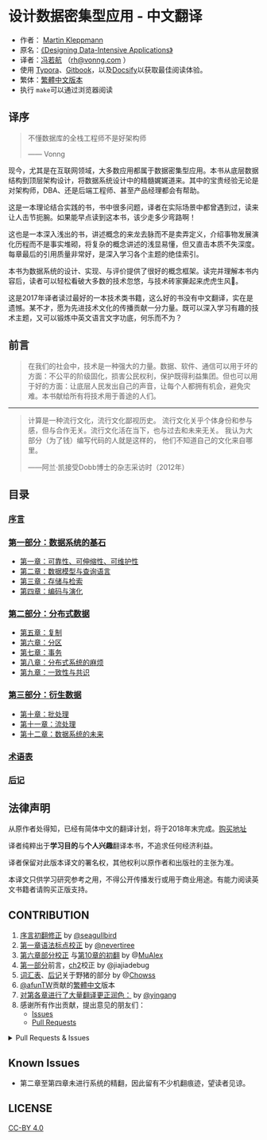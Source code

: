 # 设计数据密集型应用 - 中文翻译 

- 作者： [Martin Kleppmann](https://martin.kleppmann.com)
- 原名：[《Designing Data-Intensive Applications》](http://shop.oreilly.com/product/0636920032175.do)
- 译者：[冯若航]( https://vonng.com) （rh@vonng.com ）
- 使用 [Typora](https://www.typora.io)、[Gitbook](https://vonng.gitbooks.io/ddia-cn/content/)，以及[Docsify](https://docsify.js.org/#/zh-cn/)以获取最佳阅读体验。
- 繁体：[繁體中文版本](zh-tw/README.md)
- 执行 `make`可以通过浏览器阅读

## 译序

> 不懂数据库的全栈工程师不是好架构师
>
> —— Vonng

​	现今，尤其是在互联网领域，大多数应用都属于数据密集型应用。本书从底层数据结构到顶层架构设计，将数据系统设计中的精髓娓娓道来。其中的宝贵经验无论是对架构师，DBA、还是后端工程师、甚至产品经理都会有帮助。

​	这是一本理论结合实践的书，书中很多问题，译者在实际场景中都曾遇到过，读来让人击节扼腕。如果能早点读到这本书，该少走多少弯路啊！

​	这也是一本深入浅出的书，讲述概念的来龙去脉而不是卖弄定义，介绍事物发展演化历程而不是事实堆砌，将复杂的概念讲述的浅显易懂，但又直击本质不失深度。每章最后的引用质量非常好，是深入学习各个主题的绝佳索引。

​	本书为数据系统的设计、实现、与评价提供了很好的概念框架。读完并理解本书内容后，读者可以轻松看破大多数的技术忽悠，与技术砖家撕起来虎虎生风🤣。

​	这是2017年译者读过最好的一本技术类书籍，这么好的书没有中文翻译，实在是遗憾。某不才，愿为先进技术文化的传播贡献一分力量。既可以深入学习有趣的技术主题，又可以锻炼中英文语言文字功底，何乐而不为？



## 前言

> 在我们的社会中，技术是一种强大的力量。数据、软件、通信可以用于坏的方面：不公平的阶级固化，损害公民权利，保护既得利益集团。但也可以用于好的方面：让底层人民发出自己的声音，让每个人都拥有机会，避免灾难。本书献给所有将技术用于善途的人们。

---------

> 计算是一种流行文化，流行文化鄙视历史。 流行文化关乎个体身份和参与感，但与合作无关。流行文化活在当下，也与过去和未来无关。 我认为大部分（为了钱）编写代码的人就是这样的， 他们不知道自己的文化来自哪里。                         
>
>  ——阿兰·凯接受Dobb博士的杂志采访时（2012年）



## 目录

### [序言](preface.md)

### [第一部分：数据系统的基石](part-i.md)

* [第一章：可靠性、可伸缩性、可维护性](ch1.md) 
* [第二章：数据模型与查询语言](ch2.md)
* [第三章：存储与检索](ch3.md) 
* [第四章：编码与演化](ch4.md)

### [第二部分：分布式数据](part-ii.md)

* [第五章：复制](ch5.md) 
* [第六章：分区](ch6.md) 
* [第七章：事务](ch7.md) 
* [第八章：分布式系统的麻烦](ch8.md) 
* [第九章：一致性与共识](ch9.md) 

### [第三部分：衍生数据](part-iii.md)

* [第十章：批处理](ch10.md) 
* [第十一章：流处理](ch11.md) 
* [第十二章：数据系统的未来](ch12.md) 

### [术语表](glossary.md)

### [后记](colophon.md)



## 法律声明

从原作者处得知，已经有简体中文的翻译计划，将于2018年末完成。[购买地址](https://search.jd.com/Search?keyword=设计数据密集型应用)

译者纯粹出于**学习目的**与**个人兴趣**翻译本书，不追求任何经济利益。

译者保留对此版本译文的署名权，其他权利以原作者和出版社的主张为准。

本译文只供学习研究参考之用，不得公开传播发行或用于商业用途。有能力阅读英文书籍者请购买正版支持。



## CONTRIBUTION

1. [序言初翻修正](https://github.com/Vonng/ddia/commit/afb5edab55c62ed23474149f229677e3b42dfc2c) by [@seagullbird](https://github.com/Vonng/ddia/commits?author=seagullbird)
2. [第一章语法标点校正](https://github.com/Vonng/ddia/commit/973b12cd8f8fcdf4852f1eb1649ddd9d187e3644) by [@nevertiree](https://github.com/Vonng/ddia/commits?author=nevertiree)
3. [第六章部分校正](https://github.com/Vonng/ddia/commit/d4eb0852c0ec1e93c8aacc496c80b915bb1e6d48) 与[第10章的初翻](https://github.com/Vonng/ddia/commit/9de8dbd1bfe6fbb03b3bf6c1a1aa2291aed2490e) by @[MuAlex](https://github.com/Vonng/ddia/commits?author=MuAlex) 
4. [第一部分](part-i.md)前言，[ch2](ch2.md)校正 by @jiajiadebug
5. [词汇表](glossary.md)、[后记]()关于野猪的部分 by @[Chowss](https://github.com/Vonng/ddia/commits?author=Chowss)
6. [@afunTW](https://github.com/afunTW)贡献的[繁體中文](https://github.com/Vonng/ddia/pulls)版本
7. [对第各章进行了大量翻译更正润色：](https://github.com/Vonng/ddia/pull/118) by [@yingang](https://github.com/yingang)
8. 感谢所有作出贡献，提出意见的朋友们：
   * [Issues](https://github.com/Vonng/ddia/issues) 
   * [Pull Requests](https://github.com/Vonng/ddia/pulls)

<details>
<summary>Pull Requests & Issues</summary>

| PR | USER | TITLE |
| ---- | ---- | ---- |
|  [2  ](https://github.com/Vonng/ddia/pull/2)  |  [@seagullbird](https://github.com/seagullbird)  |   序言初翻  |
|  [5  ](https://github.com/Vonng/ddia/pull/5)  |  [@nevertiree](https://github.com/nevertiree)  |   Chapter 01语法微调  |
|  [6  ](https://github.com/Vonng/ddia/pull/6)  |  [@MuAlex](https://github.com/MuAlex)  |   Ch6 change version1  |
|  [7  ](https://github.com/Vonng/ddia/pull/7)  |  [@MuAlex](https://github.com/MuAlex)  |   Ch6 translation pull request  |
|  [9  ](https://github.com/Vonng/ddia/pull/9)  |  [@jiajiadebug](https://github.com/jiajiadebug)  |   Preface, ch1, part-i translation minor fixes  |
|  [10 ](https://github.com/Vonng/ddia/pull/10)  |  [@jiajiadebug](https://github.com/jiajiadebug)  |   ch2 20%  |
|  [11 ](https://github.com/Vonng/ddia/pull/11)  |  [@jiajiadebug](https://github.com/jiajiadebug)  |   ch2 100%  |
|  [12 ](https://github.com/Vonng/ddia/pull/12)  |  [@ibyte2011](https://github.com/ibyte2011)  |   修改了部分翻译  |
|  [13 ](https://github.com/Vonng/ddia/pull/13)  |  [@cg-zhou](https://github.com/cg-zhou)  |   详细修改了后记中和印度野猪相关的描述  |
|  [14 ](https://github.com/Vonng/ddia/pull/14)  |  [@cg-zhou](https://github.com/cg-zhou)  |   Translate glossary  |
|  [15 ](https://github.com/Vonng/ddia/pull/15)  |  [@cg-zhou](https://github.com/cg-zhou)  |   Update translation progress  |
|  [16 ](https://github.com/Vonng/ddia/pull/16)  |  [@MuAlex](https://github.com/MuAlex)  |   Master  |
|  [19 ](https://github.com/Vonng/ddia/pull/19)  |  [@LHRchina](https://github.com/LHRchina)  |   修复语句小bug  |
|  [20 ](https://github.com/Vonng/ddia/pull/20)  |  [@rentiansheng](https://github.com/rentiansheng)  |   Update ch7.md  |
|  [21 ](https://github.com/Vonng/ddia/pull/21)  |  [@zhtisi](https://github.com/zhtisi)  |    修正目录和本章标题不符的情况  |
|  [22 ](https://github.com/Vonng/ddia/pull/22)  |  [@artiship](https://github.com/artiship)  |   纠正翻译错误  |
|  [23 ](https://github.com/Vonng/ddia/pull/23)  |  [@artiship](https://github.com/artiship)  |   修正错别字  |
|  [24 ](https://github.com/Vonng/ddia/pull/24)  |  [@artiship](https://github.com/artiship)  |   修改词语顺序  |
|  [25 ](https://github.com/Vonng/ddia/pull/25)  |  [@lqbilbo](https://github.com/lqbilbo)  |   修复链接错误  |
|  [26 ](https://github.com/Vonng/ddia/pull/26)  |  [@yjhmelody](https://github.com/yjhmelody)  |   修复一些明显错误  |
|  [31 ](https://github.com/Vonng/ddia/pull/31)  |  [@elsonLee](https://github.com/elsonLee)  |   Update ch7.md  |
|  [32 ](https://github.com/Vonng/ddia/pull/32)  |  [@JCYoky](https://github.com/JCYoky)  |   Update ch2.md  |
|  [33 ](https://github.com/Vonng/ddia/pull/33)  |  [@wwek](https://github.com/wwek)  |   fix part-ii.md link error  |
|  [34 ](https://github.com/Vonng/ddia/pull/34)  |  [@wwek](https://github.com/wwek)  |   Merge pull request #1 from Vonng/master  |
|  [35 ](https://github.com/Vonng/ddia/pull/35)  |  [@wwek](https://github.com/wwek)  |   fix ch7.md  to ch8.md  link error  |
|  [36 ](https://github.com/Vonng/ddia/pull/36)  |  [@wwek](https://github.com/wwek)  |   1.修复多个链接错误 2.名词优化修订 3.错误修订  |
|  [37 ](https://github.com/Vonng/ddia/pull/37)  |  [@tankilo](https://github.com/tankilo)  |   fix translation mistakes in ch4.md   |
|  [38 ](https://github.com/Vonng/ddia/pull/38)  |  [@renjie-c](https://github.com/renjie-c)  |   纠正多处的翻译小错误  |
|  [42 ](https://github.com/Vonng/ddia/pull/42)  |  [@tisonkun](https://github.com/tisonkun)  |   修复 ch1 中的无序列表格式  |
|  [43 ](https://github.com/Vonng/ddia/pull/43)  |  [@baijinping](https://github.com/baijinping)  |   "更假简单"->"更加简单"  |
|  [44 ](https://github.com/Vonng/ddia/pull/44)  |  [@akxxsb](https://github.com/akxxsb)  |   修正第7章底部链接错误  |
|  [45 ](https://github.com/Vonng/ddia/pull/45)  |  [@zenuo](https://github.com/zenuo)  |   删除一个多余的右括号  |
|  [47 ](https://github.com/Vonng/ddia/pull/47)  |  [@lzwill](https://github.com/lzwill)  |   Fixed typos in ch2  |
|  [48 ](https://github.com/Vonng/ddia/pull/48)  |  [@scaugrated](https://github.com/scaugrated)  |   fix typo  |
|  [49 ](https://github.com/Vonng/ddia/pull/49)  |  [@haifeiWu](https://github.com/haifeiWu)  |   Update ch1.md  |
|  [50 ](https://github.com/Vonng/ddia/pull/50)  |  [@AlexZFX](https://github.com/AlexZFX)  |   几个疏漏和格式错误  |
|  [51 ](https://github.com/Vonng/ddia/pull/51)  |  [@latavin243](https://github.com/latavin243)  |   fix 修正ch3 ch4几处翻译  |
|  [52 ](https://github.com/Vonng/ddia/pull/52)  |  [@hecenjie](https://github.com/hecenjie)  |   Update ch1.md  |
|  [53 ](https://github.com/Vonng/ddia/pull/53)  |  [@ibyte2011](https://github.com/ibyte2011)  |   Update ch9.md  |
|  [54 ](https://github.com/Vonng/ddia/pull/54)  |  [@Panmax](https://github.com/Panmax)  |   Update ch2.md  |
|  [55 ](https://github.com/Vonng/ddia/pull/55)  |  [@saintube](https://github.com/saintube)  |   ch8: 修改链接错误  |
|  [58 ](https://github.com/Vonng/ddia/pull/58)  |  [@ibyte2011](https://github.com/ibyte2011)  |   Update ch8.md  |
|  [59 ](https://github.com/Vonng/ddia/pull/59)  |  [@AlexanderMisel](https://github.com/AlexanderMisel)  |   呼叫->调用，显着->显著  |
|  [60 ](https://github.com/Vonng/ddia/pull/60)  |  [@Zombo1296](https://github.com/Zombo1296)  |   否则 -> 或者  |
|  [61 ](https://github.com/Vonng/ddia/pull/61)  |  [@xianlaioy](https://github.com/xianlaioy)  |   docs:钟-->种，去掉ou  |
|  [62 ](https://github.com/Vonng/ddia/pull/62)  |  [@ych](https://github.com/ych)  |   fix ch1.md typesetting problem  |
|  [63 ](https://github.com/Vonng/ddia/pull/63)  |  [@haifeiWu](https://github.com/haifeiWu)  |   Update ch10.md  |
|  [66 ](https://github.com/Vonng/ddia/pull/66)  |  [@blindpirate](https://github.com/blindpirate)  |   Fix typo  |
|  [67 ](https://github.com/Vonng/ddia/pull/67)  |  [@jiajiadebug](https://github.com/jiajiadebug)  |   fix issues in ch2 - ch9 and glossary  |
|  [70 ](https://github.com/Vonng/ddia/pull/70)  |  [@2997ms](https://github.com/2997ms)  |   Update ch7.md  |
|  [74 ](https://github.com/Vonng/ddia/pull/74)  |  [@2997ms](https://github.com/2997ms)  |   Update ch9.md  |
|  [75 ](https://github.com/Vonng/ddia/pull/75)  |  [@2997ms](https://github.com/2997ms)  |   Fix typo  |
|  [77 ](https://github.com/Vonng/ddia/pull/77)  |  [@Ozarklake](https://github.com/Ozarklake)  |   fix typo  |
|  [78 ](https://github.com/Vonng/ddia/pull/78)  |  [@hanyu2](https://github.com/hanyu2)  |   Fix unappropriated translation  |
|  [82 ](https://github.com/Vonng/ddia/pull/82)  |  [@kangni](https://github.com/kangni)  |   fix gitbook url  |
|  [83 ](https://github.com/Vonng/ddia/pull/83)  |  [@afunTW](https://github.com/afunTW)  |   Using OpenCC to convert from zh-cn to zh-tw  |
|  [84 ](https://github.com/Vonng/ddia/pull/84)  |  [@ganler](https://github.com/ganler)  |   Fix translation: use up  |
|  [85 ](https://github.com/Vonng/ddia/pull/85)  |  [@sunbuhui](https://github.com/sunbuhui)  |   fix ch2.md: fix ch2 ambiguous translation  |
|  [86 ](https://github.com/Vonng/ddia/pull/86)  |  [@northmorn](https://github.com/northmorn)  |   Update ch1.md  |
|  [87 ](https://github.com/Vonng/ddia/pull/87)  |  [@wynn5a](https://github.com/wynn5a)  |   Update ch3.md  |
|  [88 ](https://github.com/Vonng/ddia/pull/88)  |  [@kemingy](https://github.com/kemingy)  |   fix typo for ch1, ch2, ch3, ch4  |
|  [92 ](https://github.com/Vonng/ddia/pull/92)  |  [@Gilbert1024](https://github.com/Gilbert1024)  |   Merge pull request #1 from Vonng/master  |
|  [93 ](https://github.com/Vonng/ddia/pull/93)  |  [@kemingy](https://github.com/kemingy)  |   ch5: fix markdown and some typos  |
|  [94 ](https://github.com/Vonng/ddia/pull/94)  |  [@kemingy](https://github.com/kemingy)  |   ch6: fix markdown and punctuations  |
|  [95 ](https://github.com/Vonng/ddia/pull/95)  |  [@EvanMu96](https://github.com/EvanMu96)  |   fix translation of "the battle cry" in ch5  |
|  [96 ](https://github.com/Vonng/ddia/pull/96)  |  [@PragmaTwice](https://github.com/PragmaTwice)  |   ch2: fix typo about 'may or may not be'  |
|  [97 ](https://github.com/Vonng/ddia/pull/97)  |  [@jenac](https://github.com/jenac)  |   96  |
|  [98 ](https://github.com/Vonng/ddia/pull/98)  |  [@jacklightChen](https://github.com/jacklightChen)  |   fix ch7.md: fix wrong references  |
|  [99 ](https://github.com/Vonng/ddia/pull/99)  |  [@mrdrivingduck](https://github.com/mrdrivingduck)  |   ch6: fix the word rebalancing  |
|  [100](https://github.com/Vonng/ddia/pull/100)  |  [@LiminCode](https://github.com/LiminCode)  |   fix missing translation  |
|  [101](https://github.com/Vonng/ddia/pull/101)  |  [@Sunt-ing](https://github.com/Sunt-ing)  |   typo in Ch4: should be "改变" rathr than "盖面"  |
|  [102](https://github.com/Vonng/ddia/pull/102)  |  [@Sunt-ing](https://github.com/Sunt-ing)  |   ch4: better-translation: 扼杀 → 破坏  |
|  [103](https://github.com/Vonng/ddia/pull/103)  |  [@Sunt-ing](https://github.com/Sunt-ing)  |   typo in ch4: should be 完成 rather than 完全  |
|  [104](https://github.com/Vonng/ddia/pull/104)  |  [@Sunt-ing](https://github.com/Sunt-ing)  |   several advice for better translation  |
|  [105](https://github.com/Vonng/ddia/pull/105)  |  [@LiminCode](https://github.com/LiminCode)  |   Chronicle translation error  |
|  [106](https://github.com/Vonng/ddia/pull/106)  |  [@enochii](https://github.com/enochii)  |   typo in ch2: fix braces typo  |
|  [107](https://github.com/Vonng/ddia/pull/107)  |  [@abbychau](https://github.com/abbychau)  |   單調鐘和好死还是赖活着  |
|  [110](https://github.com/Vonng/ddia/pull/110)  |  [@lpxxn](https://github.com/lpxxn)  |   读已写入数据  |
|  [112](https://github.com/Vonng/ddia/pull/112)  |  [@ibyte2011](https://github.com/ibyte2011)  |   Update ch9.md  |
|  [113](https://github.com/Vonng/ddia/pull/113)  |  [@lpxxn](https://github.com/lpxxn)  |   修改语句  |
|  [114](https://github.com/Vonng/ddia/pull/114)  |  [@Sunt-ing](https://github.com/Sunt-ing)  |   Update README.md: correct the book name  |
|  [115](https://github.com/Vonng/ddia/pull/115)  |  [@NageNalock](https://github.com/NageNalock)  |   第七章病句修改: 重复词语  |
|  [117](https://github.com/Vonng/ddia/pull/117)  |  [@feeeei](https://github.com/feeeei)  |   统一每章的标题格式  |


| ISSUE                                           | USER                                                         | Title                                                        |
| ----------------------------------------------- | ------------------------------------------------------------ | ------------------------------------------------------------ |
| [117](https://github.com/Vonng/ddia/pull/117)   | [@feeeei](https://github.com/feeeei)                         | 统一每章的标题格式                                           |
| [116](https://github.com/Vonng/ddia/issues/116) | [@2841liuhai](https://github.com/2841liuhai)                 | 有 epub 版本吗                                               |
| [115](https://github.com/Vonng/ddia/pull/115)   | [@NageNalock](https://github.com/NageNalock)                 | 第七章病句修改: 重复词语                                     |
| [114](https://github.com/Vonng/ddia/pull/114)   | [@Sunt-ing](https://github.com/Sunt-ing)                     | Update README.md: correct the book name                      |
| [113](https://github.com/Vonng/ddia/pull/113)   | [@lpxxn](https://github.com/lpxxn)                           | 修改语句                                                     |
| [112](https://github.com/Vonng/ddia/pull/112)   | [@ibyte2011](https://github.com/ibyte2011)                   | Update ch9.md                                                |
| [111](https://github.com/Vonng/ddia/issues/111) | [@mxdljwxx](https://github.com/mxdljwxx)                     | Ddia                                                         |
| [110](https://github.com/Vonng/ddia/pull/110)   | [@lpxxn](https://github.com/lpxxn)                           | 读已写入数据                                                 |
| [109](https://github.com/Vonng/ddia/issues/109) | [@sunyiwei24601](https://github.com/sunyiwei24601)           | 第八章的开头引用                                             |
| [108](https://github.com/Vonng/ddia/issues/108) | [@WuHanMuMu](https://github.com/WuHanMuMu)                   | 来一个pdf版本吧                                              |
| [107](https://github.com/Vonng/ddia/pull/107)   | [@abbychau](https://github.com/abbychau)                     | 單調鐘和好死还是赖活着                                       |
| [106](https://github.com/Vonng/ddia/pull/106)   | [@enochii](https://github.com/enochii)                       | typo in ch2: fix braces typo                                 |
| [105](https://github.com/Vonng/ddia/pull/105)   | [@LiminCode](https://github.com/LiminCode)                   | Chronicle translation error                                  |
| [104](https://github.com/Vonng/ddia/pull/104)   | [@Sunt-ing](https://github.com/Sunt-ing)                     | several advice for better translation                        |
| [103](https://github.com/Vonng/ddia/pull/103)   | [@Sunt-ing](https://github.com/Sunt-ing)                     | typo in ch4: should be 完成 rather than 完全                 |
| [102](https://github.com/Vonng/ddia/pull/102)   | [@Sunt-ing](https://github.com/Sunt-ing)                     | ch4: better-translation: 扼杀 → 破坏                         |
| [101](https://github.com/Vonng/ddia/pull/101)   | [@Sunt-ing](https://github.com/Sunt-ing)                     | typo in Ch4: should be "改变" rathr than "盖面"              |
| [100](https://github.com/Vonng/ddia/pull/100)   | [@LiminCode](https://github.com/LiminCode)                   | fix missing translation                                      |
| [99 ](https://github.com/Vonng/ddia/pull/99)    | [@mrdrivingduck](https://github.com/mrdrivingduck)           | ch6: fix the word rebalancing                                |
| [98 ](https://github.com/Vonng/ddia/pull/98)    | [@jacklightChen](https://github.com/jacklightChen)           | fix ch7.md: fix wrong references                             |
| [97 ](https://github.com/Vonng/ddia/pull/97)    | [@jenac](https://github.com/jenac)                           | 96                                                           |
| [96 ](https://github.com/Vonng/ddia/pull/96)    | [@PragmaTwice](https://github.com/PragmaTwice)               | ch2: fix typo about 'may or may not be'                      |
| [95 ](https://github.com/Vonng/ddia/pull/95)    | [@EvanMu96](https://github.com/EvanMu96)                     | fix translation of "the battle cry" in ch5                   |
| [94 ](https://github.com/Vonng/ddia/pull/94)    | [@kemingy](https://github.com/kemingy)                       | ch6: fix markdown and punctuations                           |
| [93 ](https://github.com/Vonng/ddia/pull/93)    | [@kemingy](https://github.com/kemingy)                       | ch5: fix markdown and some typos                             |
| [92 ](https://github.com/Vonng/ddia/pull/92)    | [@Gilbert1024](https://github.com/Gilbert1024)               | Merge pull request #1 from Vonng/master                      |
| [91 ](https://github.com/Vonng/ddia/issues/91)  | [@xiekeyi98](https://github.com/xiekeyi98)                   | 事务处理还是分析，语句不通顺问题。                           |
| [90 ](https://github.com/Vonng/ddia/issues/90)  | [@q00218426](https://github.com/q00218426)                   | ch4.md 一处翻译错误                                          |
| [89 ](https://github.com/Vonng/ddia/issues/89)  | [@fenghaichun](https://github.com/fenghaichun)               | 建议将第一章的可扩展性修改为可伸缩性                         |
| [88 ](https://github.com/Vonng/ddia/pull/88)    | [@kemingy](https://github.com/kemingy)                       | fix typo for ch1, ch2, ch3, ch4                              |
| [87 ](https://github.com/Vonng/ddia/pull/87)    | [@wynn5a](https://github.com/wynn5a)                         | Update ch3.md                                                |
| [86 ](https://github.com/Vonng/ddia/pull/86)    | [@northmorn](https://github.com/northmorn)                   | Update ch1.md                                                |
| [85 ](https://github.com/Vonng/ddia/pull/85)    | [@sunbuhui](https://github.com/sunbuhui)                     | fix ch2.md: fix ch2 ambiguous translation                    |
| [84 ](https://github.com/Vonng/ddia/pull/84)    | [@ganler](https://github.com/ganler)                         | Fix translation: use up                                      |
| [83 ](https://github.com/Vonng/ddia/pull/83)    | [@afunTW](https://github.com/afunTW)                         | Using OpenCC to convert from zh-cn to zh-tw                  |
| [82 ](https://github.com/Vonng/ddia/pull/82)    | [@kangni](https://github.com/kangni)                         | fix gitbook url                                              |
| [81 ](https://github.com/Vonng/ddia/issues/81)  | [@atlas927](https://github.com/atlas927)                     | gitbook无法打开了                                            |
| [80 ](https://github.com/Vonng/ddia/issues/80)  | [@l1t1](https://github.com/l1t1)                             | suggest to reduce the picture size                           |
| [79 ](https://github.com/Vonng/ddia/issues/79)  | [@TrafalgarRicardoLu](https://github.com/TrafalgarRicardoLu) | GitHub不支持公式，能否将数学符号转为图片显示                 |
| [78 ](https://github.com/Vonng/ddia/pull/78)    | [@hanyu2](https://github.com/hanyu2)                         | Fix unappropriated translation                               |
| [77 ](https://github.com/Vonng/ddia/pull/77)    | [@Ozarklake](https://github.com/Ozarklake)                   | fix typo                                                     |
| [76 ](https://github.com/Vonng/ddia/issues/76)  | [@Stephan14](https://github.com/Stephan14)                   | 图片看不到                                                   |
| [75 ](https://github.com/Vonng/ddia/pull/75)    | [@2997ms](https://github.com/2997ms)                         | Fix typo                                                     |
| [74 ](https://github.com/Vonng/ddia/pull/74)    | [@2997ms](https://github.com/2997ms)                         | Update ch9.md                                                |
| [73 ](https://github.com/Vonng/ddia/issues/73)  | [@vult137](https://github.com/vult137)                       | 第四章的错误翻译                                             |
| [72 ](https://github.com/Vonng/ddia/issues/72)  | [@tooloudwind](https://github.com/tooloudwind)               | 疑問：原作者或出版社是否反對這裡的翻譯？                     |
| [71 ](https://github.com/Vonng/ddia/issues/71)  | [@huiscool](https://github.com/huiscool)                     | 建议把第四章 message broker 从 '消息掮客' 译为 '消息代理'    |
| [70 ](https://github.com/Vonng/ddia/pull/70)    | [@2997ms](https://github.com/2997ms)                         | Update ch7.md                                                |
| [69 ](https://github.com/Vonng/ddia/issues/69)  | [@NIL-zhuang](https://github.com/NIL-zhuang)                 | 错误的引用格式                                               |
| [68 ](https://github.com/Vonng/ddia/issues/68)  | [@walshzhang](https://github.com/walshzhang)                 | 将 REST 的翻译改为 表述性状态传递 更为确切                   |
| [67 ](https://github.com/Vonng/ddia/pull/67)    | [@jiajiadebug](https://github.com/jiajiadebug)               | fix issues in ch2 - ch9 and glossary                         |
| [66 ](https://github.com/Vonng/ddia/pull/66)    | [@blindpirate](https://github.com/blindpirate)               | Fix typo                                                     |
| [65 ](https://github.com/Vonng/ddia/issues/65)  | [@jasonlei-chn](https://github.com/jasonlei-chn)             | MarkDown 粗字体未转换                                        |
| [64 ](https://github.com/Vonng/ddia/issues/64)  | [@woodpenker](https://github.com/woodpenker)                 | 第十章似乎存在翻译错误--重复语句                             |
| [63 ](https://github.com/Vonng/ddia/pull/63)    | [@haifeiWu](https://github.com/haifeiWu)                     | Update ch10.md                                               |
| [62 ](https://github.com/Vonng/ddia/pull/62)    | [@ych](https://github.com/ych)                               | fix ch1.md typesetting problem                               |
| [61 ](https://github.com/Vonng/ddia/pull/61)    | [@xianlaioy](https://github.com/xianlaioy)                   | docs:钟-->种，去掉ou                                         |
| [60 ](https://github.com/Vonng/ddia/pull/60)    | [@Zombo1296](https://github.com/Zombo1296)                   | 否则 -> 或者                                                 |
| [59 ](https://github.com/Vonng/ddia/pull/59)    | [@AlexanderMisel](https://github.com/AlexanderMisel)         | 呼叫->调用，显着->显著                                       |
| [58 ](https://github.com/Vonng/ddia/pull/58)    | [@ibyte2011](https://github.com/ibyte2011)                   | Update ch8.md                                                |
| [57 ](https://github.com/Vonng/ddia/issues/57)  | [@meijies](https://github.com/meijies)                       | [第二部分]分布式系统 -- 参考文献小节中的第一个参考文献What Every Programmer Should Know About Memory指向的链接错误 |
| [56 ](https://github.com/Vonng/ddia/issues/56)  | [@Amber1990Zhang](https://github.com/Amber1990Zhang)         | 生成pdf                                                      |
| [55 ](https://github.com/Vonng/ddia/pull/55)    | [@saintube](https://github.com/saintube)                     | ch8: 修改链接错误                                            |
| [54 ](https://github.com/Vonng/ddia/pull/54)    | [@Panmax](https://github.com/Panmax)                         | Update ch2.md                                                |
| [53 ](https://github.com/Vonng/ddia/pull/53)    | [@ibyte2011](https://github.com/ibyte2011)                   | Update ch9.md                                                |
| [52 ](https://github.com/Vonng/ddia/pull/52)    | [@hecenjie](https://github.com/hecenjie)                     | Update ch1.md                                                |
| [51 ](https://github.com/Vonng/ddia/pull/51)    | [@latavin243](https://github.com/latavin243)                 | fix 修正ch3 ch4几处翻译                                      |
| [50 ](https://github.com/Vonng/ddia/pull/50)    | [@AlexZFX](https://github.com/AlexZFX)                       | 几个疏漏和格式错误                                           |
| [49 ](https://github.com/Vonng/ddia/pull/49)    | [@haifeiWu](https://github.com/haifeiWu)                     | Update ch1.md                                                |
| [48 ](https://github.com/Vonng/ddia/pull/48)    | [@scaugrated](https://github.com/scaugrated)                 | fix typo                                                     |
| [47 ](https://github.com/Vonng/ddia/pull/47)    | [@lzwill](https://github.com/lzwill)                         | Fixed typos in ch2                                           |
| [46 ](https://github.com/Vonng/ddia/issues/46)  | [@afredlyj](https://github.com/afredlyj)                     | 书上的图怎么搞下来的？                                       |
| [45 ](https://github.com/Vonng/ddia/pull/45)    | [@zenuo](https://github.com/zenuo)                           | 删除一个多余的右括号                                         |
| [44 ](https://github.com/Vonng/ddia/pull/44)    | [@akxxsb](https://github.com/akxxsb)                         | 修正第7章底部链接错误                                        |
| [43 ](https://github.com/Vonng/ddia/pull/43)    | [@baijinping](https://github.com/baijinping)                 | "更假简单"->"更加简单"                                       |
| [42 ](https://github.com/Vonng/ddia/pull/42)    | [@tisonkun](https://github.com/tisonkun)                     | 修复 ch1 中的无序列表格式                                    |
| [41 ](https://github.com/Vonng/ddia/issues/41)  | [@shiyiwan](https://github.com/shiyiwan)                     | 第10章到第11章的导航链接错误                                 |
| [40 ](https://github.com/Vonng/ddia/issues/40)  | [@renjie-c](https://github.com/renjie-c)                     | 第十一章 传递事件流 部分有重复内容                           |
| [39 ](https://github.com/Vonng/ddia/issues/39)  | [@lllliuliu](https://github.com/lllliuliu)                   | 第七章到第八章的导航链接错了                                 |
| [38 ](https://github.com/Vonng/ddia/pull/38)    | [@renjie-c](https://github.com/renjie-c)                     | 纠正多处的翻译小错误                                         |
| [37 ](https://github.com/Vonng/ddia/pull/37)    | [@tankilo](https://github.com/tankilo)                       | fix translation mistakes in ch4.md                           |
| [36 ](https://github.com/Vonng/ddia/pull/36)    | [@wwek](https://github.com/wwek)                             | 1.修复多个链接错误 2.名词优化修订 3.错误修订                 |
| [35 ](https://github.com/Vonng/ddia/pull/35)    | [@wwek](https://github.com/wwek)                             | fix ch7.md  to ch8.md  link error                            |
| [34 ](https://github.com/Vonng/ddia/pull/34)    | [@wwek](https://github.com/wwek)                             | Merge pull request #1 from Vonng/master                      |
| [33 ](https://github.com/Vonng/ddia/pull/33)    | [@wwek](https://github.com/wwek)                             | fix part-ii.md link error                                    |
| [32 ](https://github.com/Vonng/ddia/pull/32)    | [@JCYoky](https://github.com/JCYoky)                         | Update ch2.md                                                |
| [31 ](https://github.com/Vonng/ddia/pull/31)    | [@elsonLee](https://github.com/elsonLee)                     | Update ch7.md                                                |
| [30 ](https://github.com/Vonng/ddia/issues/30)  | [@undeflife](https://github.com/undeflife)                   | 第七章可商榷的地方                                           |
| [29 ](https://github.com/Vonng/ddia/issues/29)  | [@nevertiree](https://github.com/nevertiree)                 | 希望能推出Release版本                                        |
| [28 ](https://github.com/Vonng/ddia/issues/28)  | [@krisjin](https://github.com/krisjin)                       | 刚刚出版的不是该翻译的版本吗                                 |
| [27 ](https://github.com/Vonng/ddia/issues/27)  | [@lqbilbo](https://github.com/lqbilbo)                       | 每章最后的导航链接都错了                                     |
| [26 ](https://github.com/Vonng/ddia/pull/26)    | [@yjhmelody](https://github.com/yjhmelody)                   | 修复一些明显错误                                             |
| [25 ](https://github.com/Vonng/ddia/pull/25)    | [@lqbilbo](https://github.com/lqbilbo)                       | 修复链接错误                                                 |
| [24 ](https://github.com/Vonng/ddia/pull/24)    | [@artiship](https://github.com/artiship)                     | 修改词语顺序                                                 |
| [23 ](https://github.com/Vonng/ddia/pull/23)    | [@artiship](https://github.com/artiship)                     | 修正错别字                                                   |
| [22 ](https://github.com/Vonng/ddia/pull/22)    | [@artiship](https://github.com/artiship)                     | 纠正翻译错误                                                 |
| [21 ](https://github.com/Vonng/ddia/pull/21)    | [@zhtisi](https://github.com/zhtisi)                         | 修正目录和本章标题不符的情况                                 |
| [20 ](https://github.com/Vonng/ddia/pull/20)    | [@rentiansheng](https://github.com/rentiansheng)             | Update ch7.md                                                |
| [19 ](https://github.com/Vonng/ddia/pull/19)    | [@LHRchina](https://github.com/LHRchina)                     | 修复语句小bug                                                |
| [18 ](https://github.com/Vonng/ddia/issues/18)  | [@patricksuo](https://github.com/patricksuo)                 | 非常感谢翻译，但是会不会有版权问题？                         |
| [17 ](https://github.com/Vonng/ddia/issues/17)  | [@KevinZhangt](https://github.com/KevinZhangt)               | [建议] GitBook 增加下载功能                                  |
| [16 ](https://github.com/Vonng/ddia/pull/16)    | [@MuAlex](https://github.com/MuAlex)                         | Master                                                       |
| [15 ](https://github.com/Vonng/ddia/pull/15)    | [@cg-zhou](https://github.com/cg-zhou)                       | Update translation progress                                  |
| [14 ](https://github.com/Vonng/ddia/pull/14)    | [@cg-zhou](https://github.com/cg-zhou)                       | Translate glossary                                           |
| [13 ](https://github.com/Vonng/ddia/pull/13)    | [@cg-zhou](https://github.com/cg-zhou)                       | 详细修改了后记中和印度野猪相关的描述                         |
| [12 ](https://github.com/Vonng/ddia/pull/12)    | [@ibyte2011](https://github.com/ibyte2011)                   | 修改了部分翻译                                               |
| [11 ](https://github.com/Vonng/ddia/pull/11)    | [@jiajiadebug](https://github.com/jiajiadebug)               | ch2 100%                                                     |
| [10 ](https://github.com/Vonng/ddia/pull/10)    | [@jiajiadebug](https://github.com/jiajiadebug)               | ch2 20%                                                      |
| [9  ](https://github.com/Vonng/ddia/pull/9)     | [@jiajiadebug](https://github.com/jiajiadebug)               | Preface, ch1, part-i translation minor fixes                 |
| [8  ](https://github.com/Vonng/ddia/issues/8)   | [@cch123](https://github.com/cch123)                         | QRCode expired                                               |
| [7  ](https://github.com/Vonng/ddia/pull/7)     | [@MuAlex](https://github.com/MuAlex)                         | Ch6 translation pull request                                 |
| [6  ](https://github.com/Vonng/ddia/pull/6)     | [@MuAlex](https://github.com/MuAlex)                         | Ch6 change version1                                          |
| [5  ](https://github.com/Vonng/ddia/pull/5)     | [@nevertiree](https://github.com/nevertiree)                 | Chapter 01语法微调                                           |
| [4  ](https://github.com/Vonng/ddia/issues/4)   | [@nevertiree](https://github.com/nevertiree)                 | GitBook                                                      |
| [3  ](https://github.com/Vonng/ddia/issues/3)   | [@mawenqi](https://github.com/mawenqi)                       | 表3-1标题行的OLTP和OLAP位置反了                              |
| [2  ](https://github.com/Vonng/ddia/pull/2)     | [@seagullbird](https://github.com/seagullbird)               | 序言初翻                                                     |
| [1  ](https://github.com/Vonng/ddia/issues/1)   | [@smallyard](https://github.com/smallyard)                   | 加油，期待你的完成                                           |

</details>

## Known Issues

* 第二章至第四章未进行系统的精翻，因此留有不少机翻痕迹，望读者见谅。



## LICENSE

[CC-BY 4.0](LICENSE)

